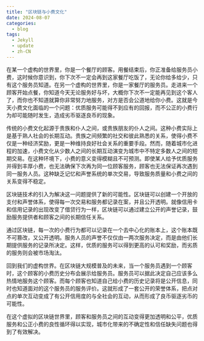 ```yaml
---
title: "区块链与小费文化"
date: 2024-08-07
categories:
  - blog
tags:
  - Jekyll
  - update
  - zh-CN
---
```


在某一个虚构的世界里，你是一个餐厅的顾客。用餐结束后，你正准备给服务员小费，这时候你意识到，你下次不一定会再到这家餐厅吃饭了，无论你给多给少，只有这个服务员知道。在另一个虚构的世界里，你是一家餐厅的服务员。走进来一个顾客开始点餐，你知道今天无论服务好与坏，大概你下次不一定能再见到这个客人了，而你也不知道就算你非常努力地服务，对方是否会公道地给你小费。这就是今天小费文化面临的一个问题：优质服务可能得不到应有的回报，而不公正的小费行为却可能随时发生，造成劣币驱逐良币的现象。

传统的小费文化起源于贵族和仆人之间，或贵族朋友的仆人之间。这种小费实际上是基于熟人社会的长期互动。贵族之间频繁的社交和彼此熟悉的关系，使得小费不仅是一种经济奖励，更是一种维持良好社会关系的重要手段。然而，随着城市化进程的加速，小费文化从少数人之间的长期互动演变为城市中不特定多数人之间的短期交易。在这种环境下，小费的意义变得模糊且不可预测。即使某人给予优质服务并得到丰厚小费，也无法确保下次再为同一位顾客服务，顾客也无法保证再次遇到同一服务人员。这种缺乏记忆和声誉系统的单次交易，导致服务质量和小费之间的关系变得不稳定。

区块链技术的引入为解决这一问题提供了新的可能性。区块链可以创建一个开放的支付和声誉体系，使得每一次交易和服务都记录在案，并且公开透明。就像信用卡和信用记录的出现改变了借贷行为一样，区块链可以通过建立公开的声誉记录，鼓励服务提供者和顾客之间的长期信任关系。

通过区块链，每一次的小费行为都可以记录在一个去中心化的账本上，这个账本既不可篡改，又公开透明。服务人员的声誉不仅仅由一两次服务决定，而是由他们长期提供服务的记录所决定。这样，优质的服务可以得到更高的认可和奖励，而劣质的服务则会被市场淘汰。

回到我们的虚构世界。在区块链大规模普及的未来，当一个服务员遇到一个顾客时，这个顾客的小费历史分布会展示给服务员。服务员可以据此决定自己应该多么热情地服务这个顾客。而每个顾客也知道自己给小费的历史记录将是公开信息，同时也知道面对的这个服务员的服务评价。这就形成了一套公开的荣誉体系，把点对点的单次互动变成了有公开信用度的与全社会的互动，从而形成了良币驱逐劣币的可能性。

在这个虚拟的区块链世界里，顾客和服务员之间的互动变得更加透明和公平，优质服务和公正小费的良性循环得以实现，城市化带来的不确定性和信任缺失问题也得到了有效解决。